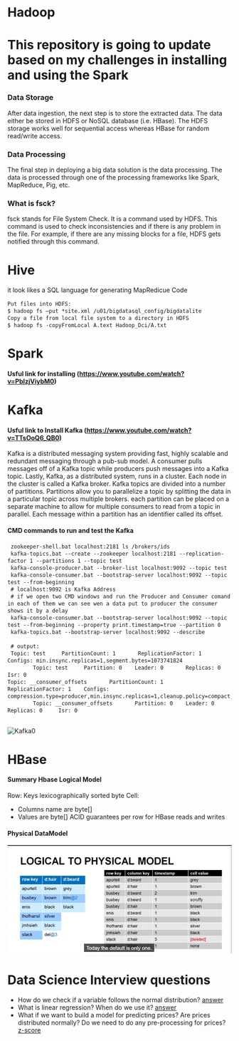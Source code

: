 # Hadoop
# This repository is going to update based on my challenges in installing and using the Spark
### Data Storage

After data ingestion, the next step is to store the extracted data. The data either be stored in HDFS or NoSQL database (i.e. HBase). The HDFS storage works well for sequential access whereas HBase for random read/write access.

### Data Processing

The final step in deploying a big data solution is the data processing. The data is processed through one of the processing frameworks like Spark, MapReduce, Pig, etc.

### What is fsck?
fsck stands for File System Check. It is a command used by HDFS. This command is used to check inconsistencies and if there is any problem in the file. For example, if there are any missing blocks for a file, HDFS gets notified through this command.

# Hive 
it look likes a SQL language for generating MapRedicue Code

```
Put files into HDFS:
$ hadoop fs –put *site.xml /u01/bigdatasql_config/bigdatalite
Copy a file from local file system to a directory in HDFS
$ hadoop fs -copyFromLocal A.text Hadoop_Dci/A.txt
```

# Spark

#### Usful link for installing (https://www.youtube.com/watch?v=PbIzjViybM0)




# Kafka
#### Usful link to Install Kafka (https://www.youtube.com/watch?v=TTsOoQ6_QB0)
Kafka is a distributed messaging system providing fast, highly scalable and redundant messaging through a pub-sub model. A consumer pulls messages off of a Kafka topic while producers push messages into a Kafka topic. Lastly, Kafka, as a distributed system, runs in a cluster. Each node in the cluster is called a Kafka broker. Kafka topics are divided into a number of partitions. Partitions allow you to parallelize a topic by splitting the data in a particular topic across multiple brokers. each partition can be placed on a separate machine to allow for multiple consumers to read from a topic in parallel. Each message within a partition has an identifier called its offset. 
#### CMD commands to run and test the Kafka
```
 zookeeper-shell.bat localhost:2181 ls /brokers/ids
 kafka-topics.bat --create --zookeeper localhost:2181 --replication-factor 1 --partitions 1 --topic test
 kafka-console-producer.bat --broker-list localhost:9092 --topic test
 kafka-console-consumer.bat --bootstrap-server localhost:9092 --topic test --from-beginning
 # localhost:9092 is Kafka Address
 # if we open two CMD windows and run the Producer and Consumer comand in each of them we can see wen a data put to producer the consumer shows it by a delay
 kafka-console-consumer.bat --bootstrap-server localhost:9092 --topic test --from-beginning --property print.timestamp=true --partition 0
 kafka-topics.bat --bootstrap-server localhost:9092 --describe
 
 # output:
 Topic: test     PartitionCount: 1       ReplicationFactor: 1    Configs: min.insync.replicas=1,segment.bytes=1073741824
        Topic: test     Partition: 0    Leader: 0       Replicas: 0     Isr: 0
Topic: __consumer_offsets       PartitionCount: 1       ReplicationFactor: 1    Configs: compression.type=producer,min.insync.replicas=1,cleanup.policy=compact,segment.bytes=104857600
        Topic: __consumer_offsets       Partition: 0    Leader: 0       Replicas: 0     Isr: 0
 
```
![Kafka0](https://github.com/m-r-tanha/Spark/blob/master/kafka0.png)

# HBase
#### Summary Hbase Logical Model
Row: Keys lexicographically sorted byte
Cell: 
 - Columns name are byte[]
 - Values are byte[]
 ACID guarantees per row for HBase reads and writes
#### Physical DataModel
![hbase](https://github.com/m-r-tanha/Hadoop-Ecosystem/blob/master/phys%20hbase.png)


# Data Science Interview questions
 - How do we check if a variable follows the normal distribution? [answer](https://towardsdatascience.com/6-ways-to-test-for-a-normal-distribution-which-one-to-use-9dcf47d8fa93)
 - What is linear regression? When do we use it? [answer](https://medium.com/@dhiraj8899/top-5-difference-between-linear-regression-and-logistic-regression-893f6470d7e0)
 - What if we want to build a model for predicting prices? Are prices distributed normally? Do we need to do any pre-processing for prices?[z-score](https://www.youtube.com/watch?v=fDpGdB_o-Qc)
